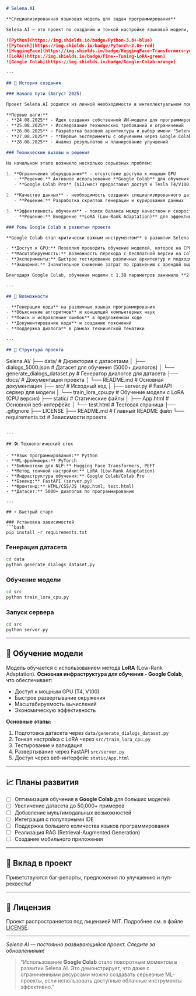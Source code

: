 ```markdown
# Selena.AI

**Специализированная языковая модель для задач программирования**

Selena.AI — это проект по созданию и тонкой настройке языковой модели, целенаправленно обучаемой для помощи в разработке программного обеспечения, объяснении концепций и генерации кода.

![Python](https://img.shields.io/badge/Python-3.8+-blue)
![PyTorch](https://img.shields.io/badge/PyTorch-2.0+-red)
![HuggingFace](https://img.shields.io/badge/HuggingFace-Transformers-yellow)
![LoRA](https://img.shields.io/badge/Fine--Tuning-LoRA-green)
![Google Colab](https://img.shields.io/badge/Google-Colab-orange)

---

## 📖 История создания

### Начало пути (Август 2025)

Проект Selena.AI родился из личной необходимости в интеллектуальном помощнике для программирования. Как разработчик-энтузиаст, я столкнулся с тем, что существующие модели часто давали общие или неточные ответы на технические вопросы. Это побудило меня создать специализированное решение, ориентированное именно на задачи разработки.

**Первые шаги:**
- **24.08.2025** - Идея создания собственной ИИ-модели для программирования
- **25.08.2025** - Исследование технических требований и ограничений
- **26.08.2025** - Разработка базовой архитектуры и выбор имени "Selena"
- **27.08.2025** - **Первые эксперименты с обучением через Google Colab** - ключевой момент, который позволил обойти ограничения локального оборудования
- **28.08.2025** - Анализ результатов и планирование улучшений

### Технические вызовы и решения

На начальном этапе возникло несколько серьезных проблем:

1. **Ограничения оборудования** - отсутствие доступа к мощным GPU
   - **Решение:** Активное использование **Google Colab** для обучения моделей
   - **Google Colab Pro** ($13/мес) предоставил доступ к Tesla T4/V100 GPU

2. **Качество данных** - необходимость создания специализированного датасета
   - **Решение:** Разработка скриптов генерации и курирования данных

3. **Эффективность обучения** - поиск баланса между качеством и скоростью
   - **Решение:** Внедрение **LoRA (Low-Rank Adaptation)** для эффективной тонкой настройки

### Роль Google Colab в развитии проекта

**Google Colab стал критически важным инструментом** в развитии Selena.AI:

- **Доступ к GPU:** Позволил проводить обучение моделей, которое на CPU заняло бы недели
- **Масштабируемость:** Возможность перехода с бесплатной версии на Colab Pro для более сложных задач
- **Эксперименты:** Быстрое тестирование различных архитектур и подходов
- **Экономия:** Значительное снижение затрат по сравнению с арендой выделенных серверов

Благодаря Google Colab, обучение модели с 1.3B параметров занимало **2-3 часа** вместо **нескольких дней** на CPU.

---

## 🚀 Возможности

- **Генерация кода** на различных языках программирования
- **Объяснение алгоритмов** и концепций компьютерных наук
- **Поиск и исправление ошибок** в предложенном коде
- **Документирование кода** и создание пояснений
- **Поддержка диалога** в рамках технической тематики

---

## 📁 Структура проекта

```
Selena.AI/
├── data/                          # Директория с датасетами
│   ├── dialogs_5000.json          # Датасет для обучения (5000+ диалогов)
│   └── generate_dialogs_dataset.py # Генератор диалогов для датасета
├── docs/                          # Документация проекта
│   └── README.md                  # Основная документация
├── src/                           # Исходный код
│   ├── server.py                  # FastAPI сервер для модели
│   └── train_lora_cpu.py          # Обучение модели с LoRA (CPU версия)
├── static/                        # Статические файлы
│   ├── App.html                   # Основной веб-интерфейс
│   └── test.html                  # Тестовая страница
├── .gitignore
├── LICENSE
├── README.md                      # Главный README файл
└── requirements.txt               # Зависимости проекта
```

---

## 🛠️ Технологический стек

- **Язык программирования:** Python
- **ML-фреймворк:** PyTorch
- **Библиотеки для NLP:** Hugging Face Transformers, PEFT
- **Метод тончной настройки:** LoRA (Low-Rank Adaptation)
- **Инфраструктура обучения:** Google Colab/Colab Pro
- **Бэкенд:** FastAPI (server.py)
- **Фронтенд:** HTML/CSS/JS (App.html, test.html)
- **Датасет:** 5000+ диалогов по программированию

---

## ⚡ Быстрый старт

### Установка зависимостей
```bash
pip install -r requirements.txt
```

### Генерация датасета
```bash
cd data
python generate_dialogs_dataset.py
```

### Обучение модели
```bash
cd src
python train_lora_cpu.py
```

### Запуск сервера
```bash
cd src
python server.py
```
---

## 🧠 Обучение модели

Модель обучается с использованием метода **LoRA** (Low-Rank Adaptation). **Основная инфраструктура для обучения - Google Colab**, что обеспечивает:

- Доступ к мощным GPU (T4, V100)
- Быстрое развертывание окружения
- Масштабируемость вычислений
- Экономическую эффективность

**Основные этапы:**
1. Подготовка датасета через `data/generate_dialogs_dataset.py`
2. Тонкая настройка с LoRA через `src/train_lora_cpu.py`
3. Тестирование и валидация
4. Развертывание через FastAPI `src/server.py`
5. Доступ через веб-интерфейс `static/App.html`

---

## 📈 Планы развития

- [ ] Оптимизация обучения в **Google Colab** для больших моделей
- [ ] Увеличение датасета до 50,000+ примеров
- [ ] Добавление мультимодальных возможностей
- [ ] Интеграция с популярными IDE
- [ ] Поддержка большего количества языков программирования
- [ ] Реализация RAG (Retrieval-Augmented Generation)
- [ ] Создание мобильного приложения

---

## 🤝 Вклад в проект

Приветствуются баг-репорты, предложения по улучшению и пул-реквесты!

---

## 📄 Лицензия

Проект распространяется под лицензией MIT. Подробнее см. в файле [LICENSE](LICENSE).

---

*Selena.AI — постоянно развивающийся проект. Следите за обновлениями!*

> "Использование **Google Colab** стало поворотным моментом в развитии Selena.AI. Это демонстрирует, что даже с ограниченными ресурсами можно создавать серьезные ML-проекты, если использовать доступные облачные инструменты эффективно."
```